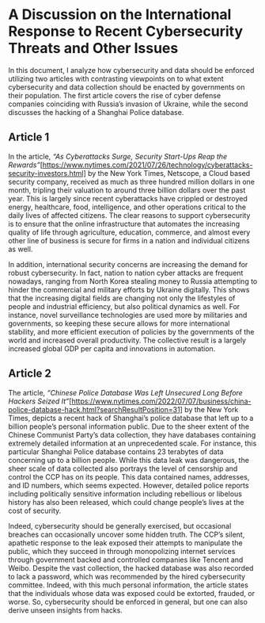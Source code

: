 # A Discussion on the International Response to Recent Cybersecurity Threats and Other Issues

In this document, I analyze how cybersecurity and data should be enforced utilizing two articles with contrasting viewpoints on to what extent cybersecurity and data collection should be enacted by governments on their population. The first article covers the rise of cyber defense companies coinciding with Russia’s invasion of Ukraine, while the second discusses the hacking of a Shanghai Police database.

## Article 1
In the article, _“As Cyberattacks Surge, Security Start-Ups Reap the Rewards”_[https://www.nytimes.com/2021/07/26/technology/cyberattacks-security-investors.html]
 by the New York Times, Netscope, a Cloud based security company, received as much as three hundred million dollars in one month, tripling their valuation to around three billion dollars over the past year. This is largely since recent cyberattacks have crippled or destroyed energy, healthcare, food, intelligence, and other operations critical to the daily lives of affected citizens. The clear reasons to support cybersecurity is to ensure that the online infrastructure that automates the increasing quality of life through agriculture, education, commerce, and almost every other line of business is secure for firms in a nation and individual citizens as well. 

In addition, international security concerns are increasing the demand for robust cybersecurity. In fact, nation to nation cyber attacks are frequent nowadays, ranging from North Korea stealing money to Russia attempting to hinder the commercial and military efforts by Ukraine digitally. This shows that the increasing digital fields are changing not only the lifestyles of people and industrial efficiency, but also political dynamics as well. For instance, novel surveillance technologies are used more by militaries and governments, so keeping these secure allows for more international stability, and more efficient execution of policies by the governments of the world and increased overall productivity. The collective result is a largely increased global GDP per capita and innovations in automation.

## Article 2
The article, _“Chinese Police Database Was Left Unsecured Long Before Hackers Seized It”_[https://www.nytimes.com/2022/07/07/business/china-police-database-hack.html?searchResultPosition=31] by the New York Times, depicts a recent hack of Shanghai’s police database that left up to a billion people’s personal information public. Due to the sheer extent of the Chinese Communist Party’s data collection, they have databases containing extremely detailed information at an unprecedented scale. For instance, this particular Shanghai Police database contains 23 terabytes of data concerning up to a billion people. While this data leak was dangerous, the sheer scale of data collected also portrays the level of censorship and control the CCP has on its people. This data contained names, addresses, and ID numbers, which seems expected. However, detailed police reports including politically sensitive information including rebellious or libelous history has also been released, which could change people’s lives at the cost of security.

Indeed, cybersecurity should be generally exercised, but occasional breaches can occasionally uncover some hidden truth. The CCP’s silent, apathetic response to the leak exposed their attempts to manipulate the public, which they succeed in through monopolizing internet services through government backed and controlled companies like Tencent and Weibo. Despite the vast collection, the hacked database was also recorded to lack a password, which was recommended by the hired cybersecurity committee. Indeed, with this much personal information, the article states that the individuals whose data was exposed could be extorted, frauded, or worse. So, cybersecurity should be enforced in general, but one can also derive unseen insights from hacks.
